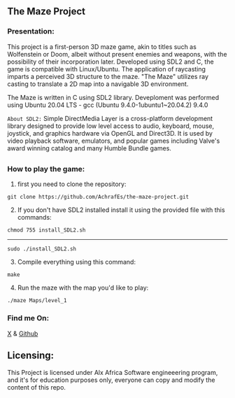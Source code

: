 ## The Maze Project

### Presentation:
This project is a first-person 3D maze game, akin to titles such as Wolfenstein or Doom, albeit without present enemies and weapons, with the possibility of their incorporation later. Developed using SDL2 and C, the game is compatible with Linux/Ubuntu. The application of raycasting imparts a perceived 3D structure to the maze. "The Maze" utilizes ray casting to translate a 2D map into a navigable 3D environment.

The Maze is written in C using SDL2 library. Deveploment was performed using Ubuntu 20.04 LTS - gcc (Ubuntu 9.4.0-1ubuntu1~20.04.2) 9.4.0

`About SDL2:` Simple DirectMedia Layer is a cross-platform development library designed to provide low level access to audio, keyboard, mouse, joystick, and graphics hardware via OpenGL and Direct3D. It is used by video playback software, emulators, and popular games including Valve's award winning catalog and many Humble Bundle games.

##
### How to play the game:

1. first you need to clone the repository:
```
git clone https://github.com/AchrafEs/the-maze-project.git
```
2. If you don't have SDL2 installed install it using the provided file with this commands:
```
chmod 755 install_SDL2.sh
```
----
```
sudo ./install_SDL2.sh
```
3. Compile everything using this command:
```
make
```
4. Run the maze with the map you'd like to play:
```
./maze Maps/level_1
```

### Find me On:
[X](https://twitter.com/AchrafSeddyq)	&	[Github](https://github.com/AchrafEs)

## Licensing:

This Project is licensed under Alx Africa Software engineeering program, and it's for education purposes only, everyone can copy and modify the content of this repo.
